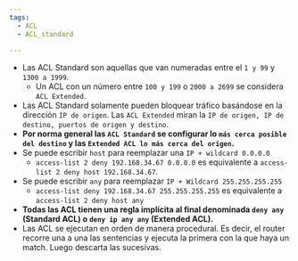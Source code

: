 ```yaml
---
tags:
  - ACL
  - ACL_standard
  
---
```



- Las ACL Standard son aquellas que van numeradas entre el `1 y 99` y `1300 a 1999`. 
	- Un ACL con un número entre `100 y 199` o `2000 a 2699` se considera `ACL Extended`.
- Las ACL Standard solamente pueden bloquear tráfico basándose en la dirección `IP de origen`. Las `ACL Extended` miran la `IP de origen, IP de destino, puertos de origen y destino`.
- **Por norma general las `ACL Standard` se configurar lo `más cerca posible del destino` y las `Extended ACL lo más cerca del origen`.**
- Se puede escribir `host` para reemplazar una `IP + wildcard 0.0.0.0`
	- `access-list 2 deny 192.168.34.67 0.0.0.0` es equivalente a `access-list 2 deny host 192.168.34.67`.
- Se puede escribir `any` para reemplazar `IP + Wildcard 255.255.255.255`
	- `access-list deny 192.168.34.67 255.255.255.255` es equivalente a `access-list 2 deny host any`
- **Todas las ACL tienen una regla implícita al final denominada `deny any` (Standard ACL) o `deny ip any any` (Extended ACL).**
- Las ACL se ejecutan en orden de manera procedural. Es decir, el router recorre una a una las sentencias y ejecuta la primera con la que haya un match. Luego descarta las sucesivas. 